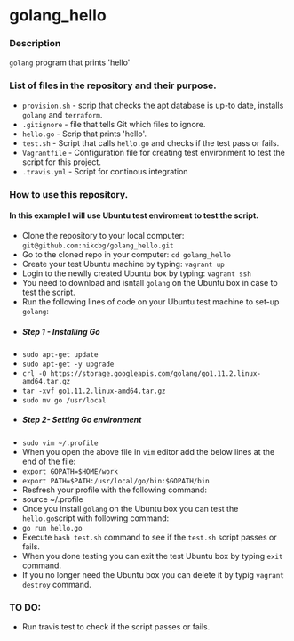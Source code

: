 # golang_hello

### Description
`golang` program that prints 'hello'

### List of files in the repository and their purpose.
- `provision.sh` - scrip that checks the apt database is up-to date, installs `golang` and `terraform`.
- `.gitignore` - file that tells Git which files to ignore.
- `hello.go` - Scrip that prints 'hello'.
- `test.sh` - Script that calls `hello.go` and checks if the test pass or fails. 
- `Vagrantfile` - Configuration file for creating test environment to test the script for this project.
- `.travis.yml` - Script for continous integration


### How to use this repository.
#### In this example I will use Ubuntu test enviroment to test the script.
* Clone the repository to your local computer: `git@github.com:nikcbg/golang_hello.git`
* Go to the cloned repo in your computer: `cd golang_hello`
* Create your test Ubuntu machine by typing: `vagrant up` 
* Login to the newlly created Ubuntu box by typing: `vagrant ssh`
* You need to download and isntall `golang` on the Ubuntu box in case to test the script. 
* Run the following lines of code on your Ubuntu test machine to set-up `golang`:
 * ##### Step 1 - Installing Go
 * `sudo apt-get update`
 * `sudo apt-get -y upgrade`
 * `crl -O https://storage.googleapis.com/golang/go1.11.2.linux-amd64.tar.gz`
 * `tar -xvf go1.11.2.linux-amd64.tar.gz`
 * `sudo mv go /usr/local`
 * ##### Step 2- Setting Go environment
 * `sudo vim ~/.profile`
 * When you open the above file in `vim` editor add the below lines at the end of the file:
 * `export GOPATH=$HOME/work`
 * `export PATH=$PATH:/usr/local/go/bin:$GOPATH/bin`
 * Resfresh your profile with the following command:
 * source ~/.profile
* Once you install `golang` on the Ubuntu box you can test the `hello.go`script with following command:
 * `go run hello.go`
* Execute `bash test.sh` command to see if the `test.sh` script passes or fails.
* When you done testing you can exit the test Ubuntu box by typing `exit` command. 
* If you no longer need the Ubuntu box you can delete it by typig `vagrant destroy` command.

### TO DO:
* Run travis test to check if the script passes or fails.
